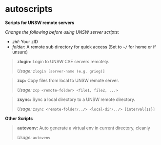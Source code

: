 # autoscripts

**Scripts for UNSW remote servers**

*Change the following before using UNSW server scripts:*

- *zid*: Your zID
- *folder*: A remote sub directory for quick access (Set to `~/` for home or if unsure)

>**zlogin:** Login to UNSW CSE servers remotely.
>
>*Usage:* `zlogin [server-name (e.g. grieg)]`

>**zcp:** Copy files from local to UNSW remote server.
>
>*Usage:* `zcp <remote-folder> <file1, file2, ...>`

>**zsync:** Sync a local directory to a UNSW remote directory.
>
>*Usage:* `zsync <remote-folder/../> <local-dir/../> [interval{1s}]`


**Other Scripts**

>**autovenv:** Auto generate a virtual env in current directory, cleanly
>
>*Usage:* `autovenv`
